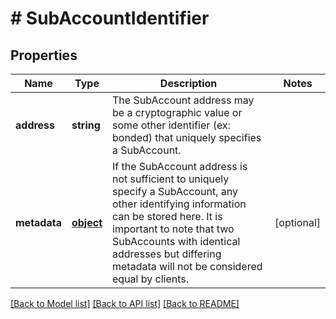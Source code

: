 # # SubAccountIdentifier

## Properties

Name | Type | Description | Notes
------------ | ------------- | ------------- | -------------
**address** | **string** | The SubAccount address may be a cryptographic value or some other identifier (ex: bonded) that uniquely specifies a SubAccount. | 
**metadata** | [**object**](.md) | If the SubAccount address is not sufficient to uniquely specify a SubAccount, any other identifying information can be stored here.  It is important to note that two SubAccounts with identical addresses but differing metadata will not be considered equal by clients. | [optional] 

[[Back to Model list]](../../README.md#documentation-for-models) [[Back to API list]](../../README.md#documentation-for-api-endpoints) [[Back to README]](../../README.md)


